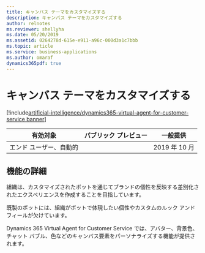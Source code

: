```yaml
---
title: キャンバス テーマをカスタマイズする
description: キャンバス テーマをカスタマイズする
author: relnotes
ms.reviewer: shellyha
ms.date: 05/20/2019
ms.assetid: 0264278d-615e-e911-a96c-000d3a1c7bbb
ms.topic: article
ms.service: business-applications
ms.author: omaraf
dynamics365pdf: true
---
```

# <a name="customize-the-canvas-themes"></a>キャンバス テーマをカスタマイズする
[!include[artificial-intelligence/dynamics365-virtual-agent-for-customer-service banner](../includes/artificial-intelligence/dynamics365-virtual-agent-for-customer-service.md)]

| 有効対象    |  パブリック プレビュー | 一般提供 | 
| ---------- | ---------- |---------- |
|エンド ユーザー、自動的|| 2019 年 10 月|



## <a name="feature-details"></a>機能の詳細
<!--feature detail start -->
組織は、カスタマイズされたボットを通じてブランドの個性を反映する差別化されたエクスペリエンスを作成することを目指しています。 
 
既製のボットには、組織がボットで体現したい個性やカスタムのルック アンド フィールが欠けています。 

Dynamics 365 Virtual Agent for Customer Service では、アバター、背景色、チャット バブル、色などのキャンバス要素をパーソナライズする機能が提供されます。 

<!--
![](media/customize-canvas-themes-1.png "") -->
<!-- Picture 1427198134 -->
<!--feature detail end -->










